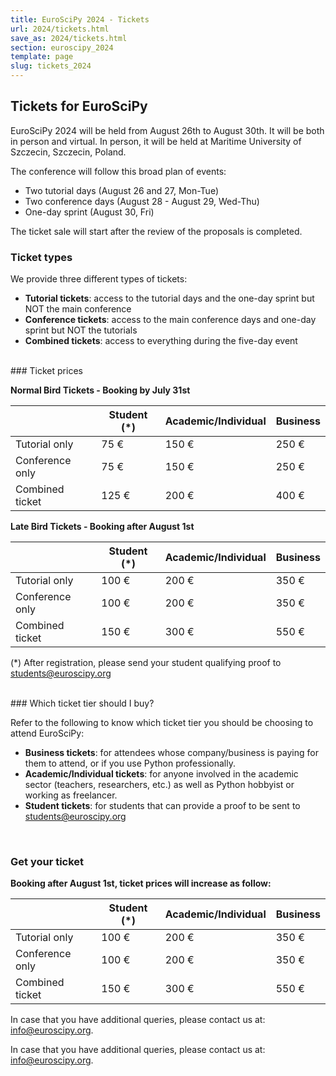 ```yaml
---
title: EuroSciPy 2024 - Tickets
url: 2024/tickets.html
save_as: 2024/tickets.html
section: euroscipy_2024
template: page
slug: tickets_2024
---
```


## Tickets for EuroSciPy

EuroSciPy 2024 will be held from August 26th to August 30th. It will be both
in person and virtual. In person, it will be held at Maritime University of 
Szczecin, Szczecin, Poland.

The conference will follow this broad plan of events:

- Two tutorial days (August 26 and 27, Mon-Tue)
- Two conference days (August 28 - August 29, Wed-Thu)
- One-day sprint (August 30, Fri)

The ticket sale will start after the review of the proposals is completed.
<br>

### Ticket types

We provide three different types of tickets:

- **Tutorial tickets**: access to the tutorial days and the one-day sprint but NOT
  the main conference
- **Conference tickets**: access to the main conference days and one-day sprint but
  NOT the tutorials
- **Combined tickets**: access to everything during the five-day event

<br>
### Ticket prices


**Normal Bird Tickets - Booking by July 31st**

|                  | Student (*) | Academic/Individual | Business |
|------------------|-------------|---------------------|----------|
| Tutorial only    | 75 €        | 150 €               | 250 €    |
| Conference only  | 75 €        | 150 €               | 250 €    |
| Combined ticket  | 125 €       | 200 €               | 400 €    |

**Late Bird Tickets - Booking after August 1st**


|                  | Student (*) | Academic/Individual | Business |
|------------------|-------------|---------------------|----------|
| Tutorial only    | 100 €       | 200 €               | 350 €    |
| Conference only  | 100 €       | 200 €               | 350 €    |
| Combined ticket  | 150 €       | 300 €               | 550 €    |

(*) After registration, please send your student qualifying proof to
<a href="mailto:students@euroscipy.org">students@euroscipy.org</a>

<br>
### Which ticket tier should I buy?

Refer to the following to know which ticket tier you should be choosing to
attend EuroSciPy:

- **Business tickets**: for attendees whose company/business is paying for them to
  attend, or if you use Python professionally.
- **Academic/Individual tickets**: for anyone involved in the academic sector
  (teachers, researchers, etc.) as well as Python hobbyist or working as
  freelancer.
- **Student tickets**: for students that can provide a proof to be sent to
  <a href="mailto:students@euroscipy.org">students@euroscipy.org</a>

<br>



### Get your ticket

<html>
  <head>
    <script src="https://js.tito.io/v2" async></script>
  </head>
  <body>
    <tito-widget
      event="euroscipy/2024"
    ></tito-widget>
  </body>
</html>

**Booking after August 1st, ticket prices will increase as follow:**

|                  | Student (*) | Academic/Individual | Business |
|------------------|-------------|---------------------|----------|
| Tutorial only    | 100 €       | 200 €               | 350 €    |
| Conference only  | 100 €       | 200 €               | 350 €    |
| Combined ticket  | 150 €       | 300 €               | 550 €    |

In case that you have additional queries, please contact us at: <a href="mailto:info@euroscipy.org">info@euroscipy.org</a>.


In case that you have additional queries, please contact us at: <a href="mailto:info@euroscipy.org">info@euroscipy.org</a>.
